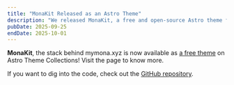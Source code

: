 ```yaml
---
title: "MonaKit Released as an Astro Theme"
description: "We released MonaKit, a free and open-source Astro theme featuring multi-format content."
pubDate: 2025-09-25
endDate: 2025-10-01
---
```


**MonaKit**, the stack behind mymona.xyz is now available as [a free theme](https://astro.build/themes/monakit) on Astro Theme Collections! Visit the page to know more.

If you want to dig into the code, check out the [GitHub repository](https://github.com/monakit/monakit).

